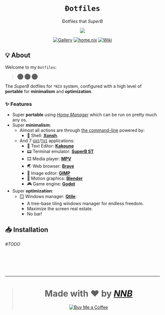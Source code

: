 <h1 align="center"><code>Đotfiles</code></h1>
<p align="center">Đotfiles that <i>SuperB</i></p>
<p align="center"><img src="https://user-images.githubusercontent.com/43980777/108480424-85941700-72c9-11eb-8380-89ddb5202607.png"></p>
<p align="center"><a href="https://github.com/NNBnh/dots/discussions/7">
  <img src="https://img.shields.io/badge/gallery%20-%2398C379.svg?style=for-the-badge" alt="Gallery"></a>
  <a href="packages"><img src="https://img.shields.io/badge/home.nix%20-%236BB8FF.svg?style=for-the-badge" alt="home.nix"></a>
  <a href="https://github.com/NNBnh/dots/wiki"><img src="https://img.shields.io/badge/wiki%20-%23FFC387.svg?style=for-the-badge" alt="Wiki"></a>
</p>

## 💡 About

Welcome to my `Đotfiles`:

> ⬤ ⬤ ⬤

The *SuperB* dotfiles for `*NIX` system, configured with a high level of **portable** for **minimalism** and **optimization**.

### ✨ Features

- Super **portable** using [*Home Manager*](https://nixos.wiki/wiki/Home_Manager) which can be run on pretty much any os.
- Super **minimalism**:
  - Almost all actions are through [the command-line](https://en.wikipedia.org/wiki/Command-line_interface) powered by:
    - 🐚 Shell: [**Xonsh**](https://github.com/NNBnh/dots/wiki/which#-interactive-shell).
  - And 7 [`GUI`](https://en.wikipedia.org/wiki/Graphical_user_interface "Graphical user interface")/[`TUI`](https://en.wikipedia.org/wiki/Text-based_user_interface "Text-based user interface") applications:
    - 📝 Text Editor: [**Kakoune**](https://github.com/NNBnh/dots/wiki/which#-text-editor "Also used as a $PAGER")
    - 📟 Terminal emulator: [**SuperB ST**](https://github.com/NNBnh/dots/wiki/which#-terminal-emulator)
    - 🎞️ Media player: [**MPV**](https://github.com/NNBnh/dots/wiki/which#%EF%B8%8F-media-player "Also used as a image viewer")
    - 🌏 Web browser: [**Brave**](https://github.com/NNBnh/dots/wiki/which#-web-browser)
    - 🎨 Image editor: [**GIMP**](https://github.com/NNBnh/dots/wiki/which#%EF%B8%8F-image-editor)
    - 🎥 Motion graphics: [**Blender**](https://github.com/NNBnh/dots/wiki/which#-motion-graphics)
    - 🎮 Game engine: [**Godot**](https://github.com/NNBnh/dots/wiki/which#-game-engine)
- Super **optimization**:
  - 🪟 Windows manager: [**Qtile**](https://github.com/NNBnh/dots/wiki/which#-windows-manager):
    - A tree-base tiling windows manager for endless freedom.
    - Maximize the screen real estate.
    - No bar!

## 📥 Installation

_#TODO_

<br><br><br><br>

---

> <h1 align="center">Made with ❤️ by <a href="https://github.com/NNBnh"><i>NNB</i></a></h1>
>
> <p align="center"><a href="https://www.buymeacoffee.com/nnbnh"><img src="https://img.shields.io/badge/buy_me_a_coffee%20-%23FFC387.svg?logo=buy-me-a-coffee&logoColor=333333&style=for-the-badge" alt="Buy Me a Coffee"></a></p>
